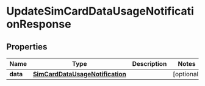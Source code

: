 

# UpdateSimCardDataUsageNotificationResponse


## Properties

Name | Type | Description | Notes
------------ | ------------- | ------------- | -------------
**data** | [**SimCardDataUsageNotification**](SimCardDataUsageNotification.md) |  |  [optional]



